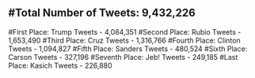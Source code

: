 #Total Number of Tweets: 9,432,226 
---
#First Place: Trump Tweets - 4,084,351
#Second Place: Rubio Tweets - 1,653,490
#Third Place: Cruz Tweets - 1,316,766
#Fourth Place: Clinton Tweets - 1,094,827
#Fifth Place: Sanders Tweets - 480,524
#Sixth Place: Carson Tweets - 327,196
#Seventh Place: Jeb! Tweets - 249,185
#Last Place: Kasich Tweets - 226,880
